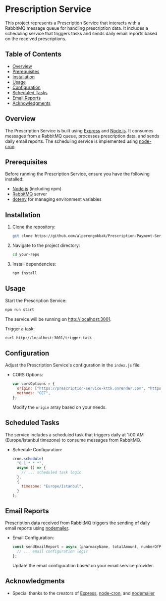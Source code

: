 # Prescription Service

This project represents a Prescription Service that interacts with a RabbitMQ message queue for handling prescription data. It includes a scheduling service that triggers tasks and sends daily email reports based on the received prescriptions.

## Table of Contents

- [Overview](#overview)
- [Prerequisites](#prerequisites)
- [Installation](#installation)
- [Usage](#usage)
- [Configuration](#configuration)
- [Scheduled Tasks](#scheduled-tasks)
- [Email Reports](#email-reports)
- [Acknowledgments](#acknowledgments)

## Overview

The Prescription Service is built using [Express](https://expressjs.com/) and [Node.js](https://nodejs.org/). It consumes messages from a RabbitMQ queue, processes prescription data, and sends daily email reports. The scheduling service is implemented using [node-cron](https://www.npmjs.com/package/node-cron).

## Prerequisites

Before running the Prescription Service, ensure you have the following installed:

- [Node.js](https://nodejs.org/) (including npm)
- [RabbitMQ](https://www.rabbitmq.com/) server
- [dotenv](https://www.npmjs.com/package/dotenv) for managing environment variables

## Installation

1. Clone the repository:

   ```bash
   git clone https://github.com/alperengokbak/Prescription-Payment-Service.git
   ```

2. Navigate to the project directory:

   ```bash
   cd your-repo
   ```

3. Install dependencies:

   ```bash
   npm install
   ```

## Usage

Start the Prescription Service:

```bash
npm run start
```

The service will be running on [http://localhost:3001](http://localhost:3001).

Trigger a task:

```bash
curl http://localhost:3001/trigger-task
```

## Configuration

Adjust the Prescription Service's configuration in the `index.js` file.

- CORS Options:

  ```javascript
  var corsOptions = {
    origin: ["https://prescription-service-kttk.onrender.com", "https://prescription-api-gateway.onrender.com"],
    methods: "GET",
  };
  ```

  Modify the `origin` array based on your needs.

## Scheduled Tasks

The service includes a scheduled task that triggers daily at 1:00 AM (Europe/Istanbul timezone) to consume messages from RabbitMQ.

- Schedule Configuration:

  ```javascript
  cron.schedule(
    "0 1 * * *",
    async () => {
      // ... scheduled task logic
    },
    {
      timezone: "Europe/Istanbul",
    }
  );
  ```

## Email Reports

Prescription data received from RabbitMQ triggers the sending of daily email reports using [nodemailer](https://nodemailer.com/).

- Email Configuration:

  ```javascript
  const sendEmailReport = async (pharmacyName, totalAmount, numberOfPrescriptions) => {
    // ... email configuration logic
  };
  ```

  Update the email configuration based on your email service provider.

## Acknowledgments

- Special thanks to the creators of [Express](https://expressjs.com/), [node-cron](https://www.npmjs.com/package/node-cron), and [nodemailer](https://nodemailer.com/)

